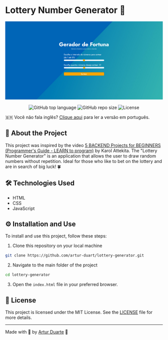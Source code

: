 # Lottery Number Generator 🎲

![Banner](./assets/img/banner.png)

<p align="center">
  <img alt="GitHub top language" src="https://img.shields.io/github/languages/top/artur-duart/lottery-generator">
  <img alt="GitHub repo size" src="https://img.shields.io/github/repo-size/artur-duart/lottery-generator">
  <img alt="License" src="https://img.shields.io/badge/license-MIT-%2304D361">
</p>

🇧🇷 Você não fala inglês? [Clique aqui](README.pt.md) para ler a versão em português.

## 🚀 About the Project

This project was inspired by the video [5 BACKEND Projects for BEGINNERS (Programmer's Guide - LEARN to program)](https://www.youtube.com/watch?v=6d84jehVhog) by Karol Attekita. The "Lottery Number Generator" is an application that allows the user to draw random numbers without repetition. Ideal for those who like to bet on the lottery and are in search of big luck! 🍀

## 🛠️ Technologies Used

- HTML
- CSS
- JavaScript

## ⚙️ Installation and Use

To install and use this project, follow these steps:

1. Clone this repository on your local machine
```bash
git clone https://github.com/artur-duart/lottery-generator.git
```
2. Navigate to the main folder of the project
```bash
cd lottery-generator
```
3. Open the `index.html` file in your preferred browser.

## 📝 License

This project is licensed under the MIT License. See the [LICENSE](LICENSE) file for more details.

---

Made with 💜 by <a href="https://www.linkedin.com/in/artur-duart/">Artur Duarte</a> :wave:
